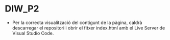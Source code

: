 # DIW_P2

- Per la correcta visualització del contigunt de la pàgina, caldrà descarregar el repositori i obrir el fitxer index.html amb el Live Server de Visual Studio Code.